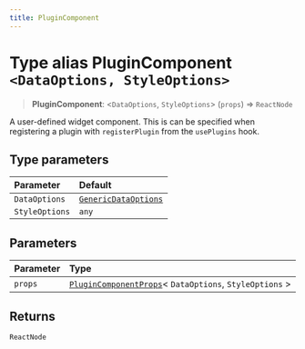 ```yaml
---
title: PluginComponent
---
```


# Type alias PluginComponent <Badge type="alpha" text="Alpha" />`<DataOptions, StyleOptions>`

> **PluginComponent**: <`DataOptions`, `StyleOptions`> (`props`) => `ReactNode`

A user-defined widget component. This is can be specified when registering a
plugin with `registerPlugin` from the `usePlugins` hook.

## Type parameters

| Parameter | Default |
| :------ | :------ |
| `DataOptions` | [`GenericDataOptions`](type-alias.GenericDataOptions.md) |
| `StyleOptions` | `any` |

## Parameters

| Parameter | Type |
| :------ | :------ |
| `props` | [`PluginComponentProps`](../interfaces/interface.PluginComponentProps.md)\< `DataOptions`, `StyleOptions` \> |

## Returns

`ReactNode`
